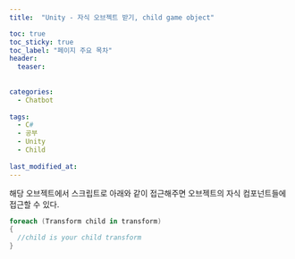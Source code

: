 ```yaml
---
title:  "Unity - 자식 오브젝트 받기, child game object"

toc: true
toc_sticky: true
toc_label: "페이지 주요 목차"
header:
  teaser: 
  
  
categories:
  - Chatbot
  
tags:
  - C#
  - 공부
  - Unity
  - Child
  
last_modified_at: 
---
```


해당 오브젝트에서 스크립트로 아래와 같이 접근해주면 오브젝트의 자식 컴포넌트들에 접근할 수 있다.

```C#
foreach (Transform child in transform)
{
  //child is your child transform
}
```
